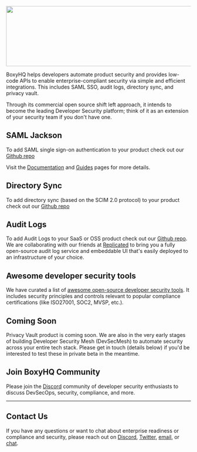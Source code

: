 <img src="https://boxyhq.com/img/logo-large-white-bkg.png"  width="603" height="164">

BoxyHQ helps developers automate product security and provides low-code APIs to enable enterprise-compliant security via simple and efficient integrations. This includes SAML SSO, audit logs, directory sync, and privacy vault.

Through its commercial open source shift left approach, it intends to become the leading Developer Security platform; think of it as an extension of your security team if you don't have one.

## SAML Jackson
To add SAML single sign-on authentication to your product check out our [Github repo](https://github.com/boxyhq/jackson)

Visit the [Documentation](https://boxyhq.com/docs/jackson/overview) and [Guides](https://boxyhq.com/guides/jackson) pages for more details.

## Directory Sync
To add directory sync (based on the SCIM 2.0 protocol) to your product check out our [Github repo](https://github.com/boxyhq/jackson#directory-sync)

## Audit Logs
To add Audit Logs to your SaaS or OSS product check out our [Github repo](https://github.com/retracedhq/retraced). We are collaborating with our friends at [Replicated](https://replicated.com/) to bring you a fully open-source audit log service and embeddable UI that's easily deployed to an infrastructure of your choice.

## Awesome developer security tools
We have curated a list of [awesome open-source developer security tools](https://github.com/boxyhq/awesome-oss-devsec). It includes security principles and controls relevant to popular compliance certifications (like ISO27001, SOC2, MVSP, etc.).

## Coming Soon
Privacy Vault product is coming soon. We are also in the very early stages of building Developer Security Mesh (DevSecMesh) to automate security across your entire tech stack. Please get in touch (details below) if you'd be interested to test these in private beta in the meantime.

## Join BoxyHQ Community 
Please join the [Discord](https://discord.gg/uyb7pYt4Pa) community of developer security enthusiasts to discuss DevSecOps, security, compliance, and more.

_______

## Contact Us
If you have any questions or want to chat about enterprise readiness or compliance and security, please reach out on [Discord](https://discord.gg/uyb7pYt4Pa), [Twitter](https://twitter.com/BoxyHQ), [email](mailto:hello@boxyhq.com), or [chat](https://boxyhq.com/#hs-chat-open).
